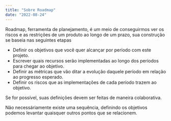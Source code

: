 ```yaml
---
title: "Sobre Roadmap"
date: "2022-08-24"
---
```


Roadmap, ferramenta de planejamento, é um meio de conseguirmos ver os riscos e as restrições de um produto ao longo de um prazo, sua construção se baseia nas seguintes etapas

- Definir os objetivos que você quer alcançar por período com este projeto.
- Escrever quais recursos serão implementadas ao longo dos períodos para chegar ao objetivo.
- Definir as métricas que vão ditar a evolução daquele período em relação ao progresso esperado.
- Definir os riscos que as implementações de cada período trazem ao objetivo.

Se for possível, suas definições devem ser feitas de maneira colaborativa.

Não necessáriamente existe uma sequência, definindo os objetivos podemos levantar quaisquer outros pontos que se relacionem.